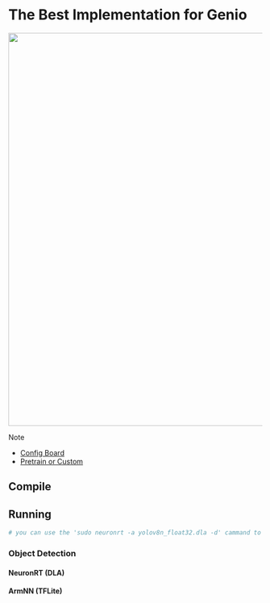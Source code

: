 # The Best Implementation for Genio

<div align="center">
<img src="https://github.com/R300-AI/ITRI-AI-Hub/blob/main/docs/assets/images/pages/genio_510_demonstration_workflow.png" width="780"/>
</div>

> [!NOTE]
> * [Config Board](https://r300-ai.github.io/ITRI-AI-Hub/docs/genio-evk.html)
> * [Pretrain or Custom]()

## Compile
## Running
```bash
# you can use the 'sudo neuronrt -a yolov8n_float32.dla -d' cammand to check the number of output handlers needed.
```
### Object Detection
#### **NeuronRT (DLA)**
#### **ArmNN (TFLite)**

